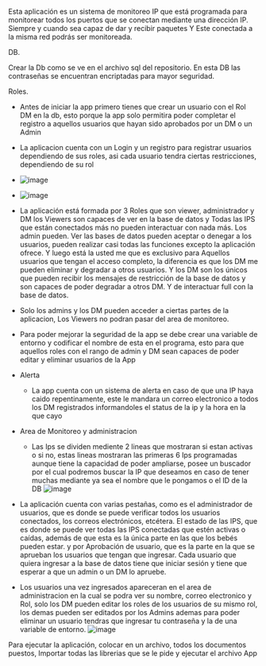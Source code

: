 Esta aplicación es un sistema de monitoreo IP que está programada para monitorear todos los puertos que se conectan mediante una dirección IP. Siempre y cuando sea capaz de dar y recibir paquetes Y Este conectada a la misma red podrás ser monitoreada. 

 DB.

 Crear la Db como se ve en el archivo sql del repositorio. En esta DB las contraseñas se encuentran encriptadas para mayor seguridad.

Roles.
- Antes de iniciar la app primero tienes que crear un usuario con el Rol DM en la db, esto porque la app solo permitira poder completar el registro a aquellos usuarios que hayan sido aprobados por un DM o un Admin
  
- La aplicacion cuenta con un Login y un registro para registrar usuarios dependiendo de sus roles, asi cada usuario tendra ciertas restricciones, dependiendo de su rol
- ![image](https://github.com/user-attachments/assets/615486d6-6559-46f2-9bf1-44e6dd65fdd9)

- ![image](https://github.com/user-attachments/assets/93f0f90e-d2f0-4410-93b9-bcf5ddec7dc1)


 
- La aplicación está formada por 3 Roles que son viewer, administrador y DM los Viewers son capaces de ver en la base de datos y Todas las IPS que están conectados más no pueden interactuar con nada más. Los admin pueden. Ver las bases de datos pueden aceptar o denegar a los usuarios, pueden realizar casi todas las funciones excepto la aplicación ofrece. Y luego está la usted me que es exclusivo para Aquellos usuarios que tengan el acceso completo, la diferencia es que los DM me pueden eliminar y degradar a otros usuarios. Y los DM son los únicos que pueden recibir los mensajes de restricción de la base de datos y son capaces de poder degradar a otros DM. Y de interactuar full con la base de datos.

- Solo los admins y los DM pueden acceder a ciertas partes de la aplicacion, Los Viewers no podran pasar del area de monitoreo.

- Para poder mejorar la seguridad de la app se debe crear una variable de entorno y codificar el nombre de esta en el programa, esto para que aquellos roles con el rango de admin y DM sean capaces de poder editar y eliminar usuarios de la App

* Alerta

  - La app cuenta con un sistema de alerta en caso de que una IP haya caido repentinamente, este le mandara un correo electronico a todos los DM registrados informandoles el status de la ip y la hora en la que cayo



* Area de Monitoreo y administracion

  - Las Ips se dividen mediente 2 lineas  que mostraran si estan activas o si no, estas lineas mostraran las primeras 6 Ips programadas aunque tiene la capacidad de poder ampliarse, posee un buscador por el cual podremos buscar la IP que deseamos en caso de tener muchas mediante ya sea el nombre que le pongamos o el ID de la DB
    ![image](https://github.com/user-attachments/assets/44ee311d-2141-40e6-92bf-910af8ad174e)


- La aplicación cuenta con varias pestañas, como es el administrador de usuarios, que es donde se puede verificar todos los usuarios conectados, los correos electrónicos, etcétera. El estado de las IPS, que es donde se puede ver todas las IPS conectadas que estén activas o caídas, además de que esta es la única parte en las que los bebés pueden estar. y por Aprobación de usuario, que es la parte en la que se aprueban los usuarios que tengan que ingresar. Cada usuario que quiera ingresar a la base de datos tiene que iniciar sesión y tiene que esperar a que un admin o un DM lo apruebe.  

- Los usuarios una vez ingresados apareceran en el area de administracion en la cual se podra ver su nombre, correo electronico y Rol, solo los DM pueden editar los roles de los usuarios de su mismo rol, los demas pueden ser editados por los Admins ademas para poder eliminar un usuario tendras que ingresar tu contraseña y la de una variable de entorno. 
![image](https://github.com/user-attachments/assets/a4fad7d4-371c-42bf-9174-b19fef19b5e3)

Para ejecutar la aplicación, colocar en un archivo, todos los documentos puestos, Importar todas las librerias que se le pide y ejecutar el archivo App 

